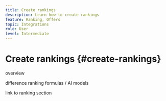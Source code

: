 ```yaml
---
title: Create rankings
description: Learn how to create rankings
feature: Ranking, Offers
topic: Integrations
role: User
level: Intermediate
---
```

# Create rankings {#create-rankings}

overview

difference ranking formulas / AI models

link to ranking section